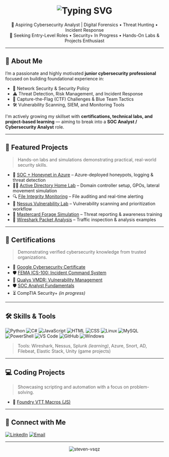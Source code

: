 <h1 align="center">
  <img src="https://readme-typing-svg.herokuapp.com/?font=Righteous&size=35&center=true&vCenter=true&width=500&height=70&duration=3500&lines=Hi+There!+👋;+I'm+Steven+Vasquez!" alt="Typing SVG" />
</h1>

<p align="center">
  🚀 Aspiring Cybersecurity Analyst | Digital Forensics • Threat Hunting • Incident Response  
  <br>
  🎯 Seeking Entry-Level Roles • Security+ In Progress • Hands-On Labs & Projects Enthusiast
</p>

---

## 🧠 About Me

I’m a passionate and highly motivated **junior cybersecurity professional** focused on building foundational experience in:

- 🔐 Network Security & Security Policy
- ⚠️ Threat Detection, Risk Management, and Incident Response
- 🧪 Capture-the-Flag (CTF) Challenges & Blue Team Tactics
- 🛠️ Vulnerability Scanning, SIEM, and Monitoring Tools

I'm actively growing my skillset with **certifications, technical labs, and project-based learning** — aiming to break into a **SOC Analyst / Cybersecurity Analyst** role.

---

## 📂 Featured Projects

> Hands-on labs and simulations demonstrating practical, real-world security skills.

- 🔭 [SOC + Honeynet in Azure](https://github.com/Steven-Vsqz/HoneypotHomeLab) – Azure-deployed honeypots, logging & threat detection
- 🧑‍💻 [Active Directory Home Lab](https://github.com/Steven-Vsqz/Active-Directory-Project) – Domain controller setup, GPOs, lateral movement simulation
- 🔍 [File Integrity Monitoring](https://github.com/Steven-Vsqz/File-Integrity-Monitoring-Lab/tree/main) – File auditing and real-time alerting
- 🔎 [Nessus Vulnerability Lab](https://github.com/Steven-Vsqz/Nessus-Vulnerability-Project) – Vulnerability scanning and prioritization workflow
- 🎯 [Mastercard Forage Simulation](https://github.com/Steven-Vsqz/Forage-Mastercard-Cybersecurity/tree/main) – Threat reporting & awareness training
- 📡 [Wireshark Packet Analysis](https://github.com/Steven-Vsqz/Wireshark_Projects/tree/main) – Traffic inspection & analysis examples

---

## 🏅 Certifications

> Demonstrating verified cybersecurity knowledge from trusted organizations.

- 📜 [Google Cybersecurity Certificate](https://github.com/Steven-Vsqz/GoogleCybersecrityCertificate)
- 🛡️ [FEMA ICS-100: Incident Command System](https://github.com/Steven-Vsqz/ICS-100_Cert/tree/main)
- 🧰 [Qualys VMDR: Vulnerability Management](https://github.com/Steven-Vsqz/QualysVMDRCertificate/tree/main)
- 🛡️ [SOC Analyst Fundamentals]()
- ⏳ CompTIA Security+ *(in progress)*

---

## 🛠️ Skills & Tools

![Python](https://skillicons.dev/icons?i=py)
![C#](https://skillicons.dev/icons?i=cs)
![JavaScript](https://skillicons.dev/icons?i=js)
![HTML](https://skillicons.dev/icons?i=html)
![CSS](https://skillicons.dev/icons?i=css)
![Linux](https://skillicons.dev/icons?i=linux)
![MySQL](https://skillicons.dev/icons?i=mysql)
![PowerShell](https://skillicons.dev/icons?i=powershell)
![VS Code](https://skillicons.dev/icons?i=vscode)
![GitHub](https://skillicons.dev/icons?i=github)
![Windows](https://skillicons.dev/icons?i=windows)

> Tools: Wireshark, Nessus, Splunk *(learning)*, Azure, Snort, AD, Filebeat, Elastic Stack, Unity (game projects)

---

## 💻 Coding Projects

> Showcasing scripting and automation with a focus on problem-solving.

- 🔧 [Foundry VTT Macros (JS)](https://github.com/Steven-Vsqz/Foundry_VTT_Macro_Scripts)

---

## 🤝 Connect with Me

[![LinkedIn](https://img.shields.io/badge/LinkedIn-blue?style=for-the-badge&logo=linkedin&logoColor=white)](www.linkedin.com/in/steven-vsqz)
[![Email](https://img.shields.io/badge/Email-Send_Message-red?style=for-the-badge&logo=gmail&logoColor=white)](mailto:sv71291@gmail.com)

---

<p align="center">
  <img src="https://komarev.com/ghpvc/?username=steven-vsqz&label=Profile%20views&color=0e75b6&style=flat" alt="steven-vsqz" />
</p>
